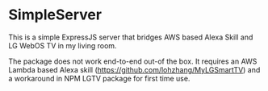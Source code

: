 # SimpleServer
This is a simple ExpressJS server that bridges AWS based Alexa Skill and LG WebOS TV in my living room.

The package does not work end-to-end out-of the box. It requires an AWS Lambda based Alexa skill
(https://github.com/lohzhang/MyLGSmartTV) and a workaround in NPM LGTV package for first time use. 
